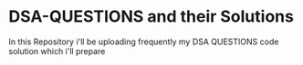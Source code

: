 # DSA-QUESTIONS and their Solutions
In this Repository i'll be uploading frequently my DSA QUESTIONS code solution which i'll prepare
